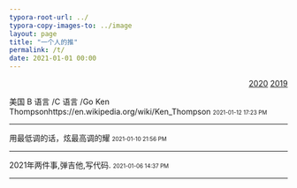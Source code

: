 ```yaml
---
typora-root-url: ../
typora-copy-images-to: ../image
layout: page 
title: "一个人的推"
permalink: /t/
date: 2021-01-01 00:00
---
```

<p align="right"><a href="/t/2020">2020</a>  <a href="/t/2019">2019</a></p>



美国 B 语言 /C 语言 /Go Ken Thompsonhttps://en.wikipedia.org/wiki/Ken_Thompson
<font size="1">2021-01-12 17:23 PM</font>
<hr>

用最低调的话，炫最高调的耀
<font size="1">2021-01-10 21:56 PM</font>
<hr>

2021年两件事,弹吉他,写代码.
<font size="1">2021-01-06 14:37 PM</font>
<hr>

